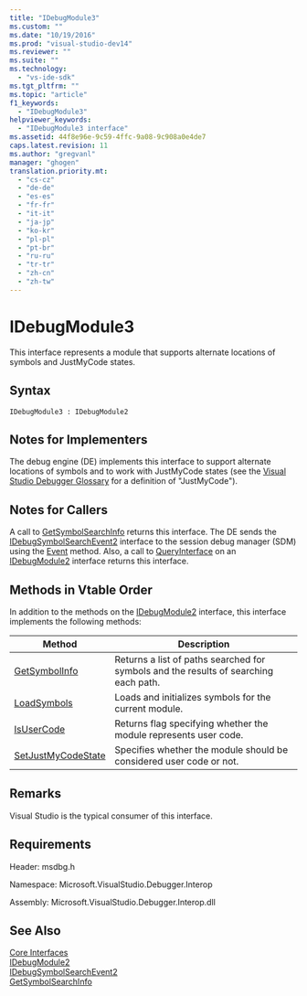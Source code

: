 ```yaml
---
title: "IDebugModule3"
ms.custom: ""
ms.date: "10/19/2016"
ms.prod: "visual-studio-dev14"
ms.reviewer: ""
ms.suite: ""
ms.technology: 
  - "vs-ide-sdk"
ms.tgt_pltfrm: ""
ms.topic: "article"
f1_keywords: 
  - "IDebugModule3"
helpviewer_keywords: 
  - "IDebugModule3 interface"
ms.assetid: 44f8e96e-9c59-4ffc-9a08-9c908a0e4de7
caps.latest.revision: 11
ms.author: "gregvanl"
manager: "ghogen"
translation.priority.mt: 
  - "cs-cz"
  - "de-de"
  - "es-es"
  - "fr-fr"
  - "it-it"
  - "ja-jp"
  - "ko-kr"
  - "pl-pl"
  - "pt-br"
  - "ru-ru"
  - "tr-tr"
  - "zh-cn"
  - "zh-tw"
---
```

# IDebugModule3
This interface represents a module that supports alternate locations of symbols and JustMyCode states.  
  
## Syntax  
  
```  
IDebugModule3 : IDebugModule2  
```  
  
## Notes for Implementers  
 The debug engine (DE) implements this interface to support alternate locations of symbols and to work with JustMyCode states (see the [Visual Studio Debugger Glossary](../extensibility-debugger-reference/visual-studio-debugger-glossary.md) for a definition of "JustMyCode").  
  
## Notes for Callers  
 A call to [GetSymbolSearchInfo](../extensibility-debugger-reference/idebugsymbolsearchevent2--getsymbolsearchinfo.md) returns this interface. The DE sends the [IDebugSymbolSearchEvent2](../extensibility-debugger-reference/idebugsymbolsearchevent2.md) interface to the session debug manager (SDM) using the [Event](../extensibility-debugger-reference/idebugeventcallback2--event.md) method. Also, a call to [QueryInterface](../Topic/QueryInterface.md) on an [IDebugModule2](../extensibility-debugger-reference/idebugmodule2.md) interface returns this interface.  
  
## Methods in Vtable Order  
 In addition to the methods on the [IDebugModule2](../extensibility-debugger-reference/idebugmodule2.md) interface, this interface implements the following methods:  
  
|Method|Description|  
|------------|-----------------|  
|[GetSymbolInfo](../extensibility-debugger-reference/idebugmodule3--getsymbolinfo.md)|Returns a list of paths searched for symbols and the results of searching each path.|  
|[LoadSymbols](../extensibility-debugger-reference/idebugmodule3--loadsymbols.md)|Loads and initializes symbols for the current module.|  
|[IsUserCode](../extensibility-debugger-reference/idebugmodule3--isusercode.md)|Returns flag specifying whether the module represents user code.|  
|[SetJustMyCodeState](../extensibility-debugger-reference/idebugmodule3--setjustmycodestate.md)|Specifies whether the module should be considered user code or not.|  
  
## Remarks  
 Visual Studio is the typical consumer of this interface.  
  
## Requirements  
 Header: msdbg.h  
  
 Namespace: Microsoft.VisualStudio.Debugger.Interop  
  
 Assembly: Microsoft.VisualStudio.Debugger.Interop.dll  
  
## See Also  
 [Core Interfaces](../extensibility-debugger-reference/core-interfaces.md)   
 [IDebugModule2](../extensibility-debugger-reference/idebugmodule2.md)   
 [IDebugSymbolSearchEvent2](../extensibility-debugger-reference/idebugsymbolsearchevent2.md)   
 [GetSymbolSearchInfo](../extensibility-debugger-reference/idebugsymbolsearchevent2--getsymbolsearchinfo.md)